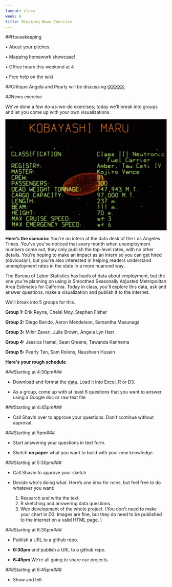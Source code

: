 ```yaml
---
layout: class
week: 6
title: Breaking News Exercise
---
```


##Housekeeping


• About your pitches.

• Mapping homework showcase!

• Office hours this weekend at 4

• Free help on the [wiki](https://github.com/shancarter/ucb-dataviz-fall-2013/wiki/Things-We-Don't-Get)

##Critique
Angela and Pearly will be discussing [tXXXXX](http://www.google.com).




##News exercise

We've done a few do-as-we-do exercises; today we'll break into groups and let you come up with your own visualizations.

<img src="kobayashi-maru.jpg">

**Here's the scenario:** You're an intern at the data desk of the Los Angeles Times. You've you've noticed that every month when unemployment numbers come out, they only publish the top-level rates, with no other details. You're hoping to make an impact as an intern so you can get hired (obviously!), but you're also interested in helping readers understand unemployment rates in the state in a more nuanced way.

The Bureau of Labor Statistics has loads of data about employment, but the one you're planning on using is Smoothed Seasonally Adjusted Metropolitan Area Estimates for Calfornia. Today in class, you'll explore this data, ask and answer questions, make a visualization and publish it to the internet.

We'll break into 5 groups for this.

**Group 1:** Erik Reyna, Chelsi Moy, Stephen Fisher

**Group 2:** Diego Barido, Aaron Mendelson, Samantha Masunaga

**Group 3:** Mihir Zaveri, Julie Brown, Angela Lyn Hart

**Group 4:** Jessica Hamel, Sean Greene, Tawanda Kanhema

**Group 5:** Pearly Tan, Sam Rolens, Nausheen Husain



**Here's your rough schedule**

###Starting at 4:30pm###
- Download and format the [data](http://www.bls.gov/lau/metrossa.htm). Load it into Excel, R or D3.

- As a group, come up with at least 6 questions that you want to answer using a Google doc or raw text file

###Starting at 4:45pm###
- Call Shavin over to approve your questions. Don’t continue without approval.

###Starting at 5pm###
- Start answering your questions in text form.

- Sketch **on paper** what you want to build with your new knowledge.

###Starting at 5:30pm###
- Call Shavin to approve your sketch

- Decide who's doing what. Here’s one idea for roles, but feel free to do whatever you want:
    1. Research and write the text.
    2. R sketching and answering data questions.
    3. Web development of the whole project. (You don't need to make your chart in D3. Images are fine, but they do need to be published to the internet on a valid HTML page. )

###Starting at 6:30pm###
- Publish a URL to a github repo.

- **6:30pm** and publish a URL to a github repo.

- **6:45pm** We’re all going to share our projects.

###Starting at 6:45pm###
- Show and tell.

